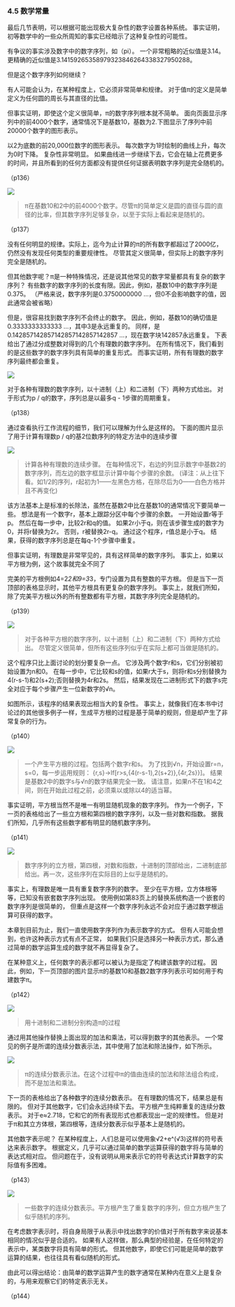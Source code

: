 ### 4.5  数学常量

最后几节表明，可以根据可能出现极大复杂性的数字设置各种系统。
事实证明，初等数学中的一些众所周知的事实已经暗示了这种复杂性的可能性。

有争议的事实涉及数字中的数字序列，如（pi）。
一个非常粗略的近似值是3.14。
更精确的近似值是3.14159265358979323846264338327950288。

但是这个数字序列如何继续？

有人可能会认为，在某种程度上，它必须非常简单和规律。
对于值π的定义是简单定义为任何圆的周长与其直径的比值。

但事实证明，即使这个定义很简单，π的数字序列根本就不简单。
面向页面显示序列中的前4000个数字，通常情况下是基数10，基数为2.下图显示了序列中前20000个数字的图形表示。

以2为底数的前20,000位数字的图形表示。
每次数字为1时绘制的曲线上升，每次为0时下降。
复杂性非常明显。
如果曲线进一步继续下去，它会在轴上花费更多的时间，并且所看到的任何方面都没有提供任何证据表明数字序列是完全随机的。

（p136）


![](assets/p137.png)

>π在基数10和2中的前4000个数字。尽管π的简单定义是圆的直径与圆的直径的比率，但其数字序列足够复杂，以至于实际上看起来是随机的。

（p137）

没有任何明显的规律。实际上，迄今为止计算的π的所有数字都超过了2000亿，仍然没有发现任何类型的重要规律性。
尽管其定义很简单，但实际上的数字序列完全是随机的。

但其他数字呢？π是一种特殊情况，还是说其他常见的数字常量都具有复杂的数字序列？
有些数字的数字序列的长度有限。因此，例如，基数10中的数字序列是0.375。
（严格来说，数字序列是0.3750000000 ...，但0不会影响数字的值，因此通常会被省略）

但是，很容易找到数字序列不会终止的数字。
因此，例如，基数10的确切值是0.3333333333333 ...，其中3是永远重复的。
同样，是0.142857142857142857142857142857 ...，现在数字块142857永远重复。
下表给出了通过分成整数对得到的几个有理数的数字序列。
在所有情况下，我们看到的是这些数字的数字序列具有简单的重复形式。
而事实证明，所有有理数的数字序列最终都会重复。

![](assets/p138.png)

对于各种有理数的数字序列，以十进制（上）和二进制（下）两种方式给出。
对于形式为p / q的数字，序列总是以最多q - 1步骤的周期重复。

（p138）

通过查看执行工作流程的细节，我们可以理解为什么是这样的。
下面的图片显示了用于计算有理数p / q的基2位数序列的特定方法中的连续步骤

![](assets/p139.png)

>计算各种有理数的连续步骤。
在每种情况下，右边的列显示数字中基数2的数字序列，而左边的数字框显示计算中每个步骤的余数。
(译注：从上往下看。如1/2的序列，r起初为1——左黑色方格，在除尽后为0——白色方格并且不再变化)

该方法基本上是标准的长除法，虽然在基数2中比在基数10的通常情况下要简单一些。
想法是有一个数字r，基本上跟踪分区中每个步骤的余数。
一开始设置r等于p。 然后在每一步中，比较2r和q的值。
如果2r小于q，则在该步骤生成的数字为0，并将r替换为2r。
否则，r被替换2r-q。 通过这个程序，r值总是小于q。
结果，获得的数字序列总是在每q-1个步骤中重复。

但事实证明，有理数是非常罕见的，具有这样简单的数字序列。
事实上，如果以平方根为例，这个故事就完全不同了

完美的平方根例如4=2*2和9=3*3，专门设置为具有整数的平方根。
但是当下一页顶部的表格显示时，其他平方根具有更复杂的数字序列。
事实上，就我们所知，除了完美平方根以外的所有整数都有平方根，其数字序列完全是随机的。

（p139）

![](assets/p139.png)

>对于各种平方根的数字序列，以十进制（上）和二进制（下）两种方式给出。
尽管定义很简单，但所有这些序列似乎在实际上都可当做是随机的。


这个程序只比上面讨论的划分要复杂一点。
它涉及两个数字r和s，它们分别被初始设置为n和0。
在每一步中，它比较和s的值，如果r大于s，则将r和s分别替换为4(r-s-1)和2(s+2);否则替换为4r和2s。
然后，结果发现在二进制形式下的数字s完全对应于每个步骤产生一位新数字的√n。

如图所示，该程序的结果表现出相当大的复杂性。
事实上，就像我们在本书中讨论过的其他很多例子一样，生成平方根的过程是基于简单的规则，但是却产生了非常复杂的行为。

（p140）

![](assets/p141.png)

>一个产生平方根的过程。包括两个数字r和s。
为了找到√n，开始设置r=n，s=0，每一步运用规则：
{r,s}->If[r>s,{4(r-s-1),2(s+2)},{4r,2s}}]。
结果是基数2中的数字s与√n的数字结果完全一致。
请注意，如果n不在1和4之间，则在开始此过程之前，必须乘以或除以4的适当幂。

事实证明，平方根当然不是唯一有明显随机现象的数字序列。
作为一个例子，下一页的表格给出了一些立方根和第四根的数字序列，以及一些对数和指数。
据我们所知，几乎所有这些数字都有明显的随机数字序列。

（p141）

![](assets/p142.png)

>数字序列的立方根，第四根，对数和指数，十进制的顶部给出，二进制底部给出。再一次，这些序列在实际目的上似乎是随机的。


事实上，有理数是唯一具有重复数字序列的数字。
至少在平方根，立方体根等等，已知没有嵌套数字序列出现。
使用例如第83页上的替换系统构造一个嵌套的数字序列是很简单的，
但重点是这样一个数字序列永远不会对应于通过数学根运算可获得的数字。

本章到目前为止，我们一直使用数字序列作为表示数字的方式。
但有人可能会想到，也许这种表示方式有点不正常，
如果我们只是选择另一种表示方式，那么通过简单的数学运算生成的数字就不再显得复杂了。

在某种意义上，任何数字的表示都可以被认为是指定了构建该数字的过程。
因此，例如，下一页顶部的图片显示π的基数10和基数2数字序列表示可如何用于构建数字π。

（p142）

![](assets/p143.png)

>用十进制和二进制分别构造π的过程

通过用其他操作替换上面出现的加法和乘法，可以得到数字的其他表示。
一个常见的例子是所谓的连续分数表示法，其中使用了加法和除法操作，如下所示。

![](assets/p143_2.png)

>π的连续分数表示法。在这个过程中π的值由连续的加法和除法组合构成，而不是加法和乘法。

下一页的表格给出了各种数字的连续分数表示。
在有理数的情况下，结果总是有限的。
但对于其他数字，它们会永远持续下去。
平方根产生纯粹重复的连续分数表示。
对于e≈2.718，它和它的所有表现形式也都表现出一定的规律性。
但是对于π和其立方体根，第四根等，连续分数表示似乎基本上是随机的。

其他数字表示呢？
在某种程度上，人们总是可以使用象√2+e^(√3)这样的符号表达来表示数字。
根据定义，几乎可以通过简单的数学运算获得的数字将与简单的表达式相对应。
但问题在于，没有说明从用来表示它的符号表达式计算数字的实际值有多困难。

（p143）

![](assets/p144.png)

>一些数字的连续分数表示。平方根产生了重复数字的序列，但立方根产生了似乎随机的序列。

在考虑数字表示时，将自身局限于从表示中找出数字的价值对于所有数字来说基本相同的情况似乎是合适的。
如果有人这样做，那么典型的经验是，在任何特定的表示中，某类数字将具有简单的形式。
但其他数字，即使它们可能是简单的数学运算的结果，也往往具有看似随机的形式。

由此可以得出结论：由简单的数学运算产生的数字通常在某种内在意义上是复杂的，与用来观察它们的特定表示无关。

（p144）
